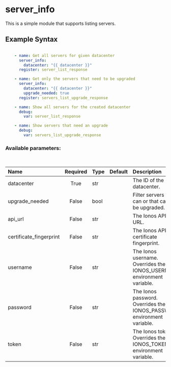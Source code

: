 # server_info

This is a simple module that supports listing servers.

## Example Syntax


```yaml

    - name: Get all servers for given datacenter
      server_info:
        datacenter: "{{ datacenter }}"
      register: server_list_response

    - name: Get only the servers that need to be upgraded
      server_info:
        datacenter: "{{ datacenter }}"
        upgrade_needed: true
      register: servers_list_upgrade_response

    - name: Show all servers for the created datacenter
      debug:
        var: server_list_response

    - name: Show servers that need an upgrade
      debug:
        var: servers_list_upgrade_response

```
### Available parameters:
&nbsp;

| Name | Required | Type | Default | Description |
| :--- | :---: | :--- | :--- | :--- |
| datacenter | True | str |  | The ID of the datacenter. |
| upgrade_needed | False | bool |  | Filter servers that can or that cannot be upgraded. |
| api_url | False | str |  | The Ionos API base URL. |
| certificate_fingerprint | False | str |  | The Ionos API certificate fingerprint. |
| username | False | str |  | The Ionos username. Overrides the IONOS_USERNAME environment variable. |
| password | False | str |  | The Ionos password. Overrides the IONOS_PASSWORD environment variable. |
| token | False | str |  | The Ionos token. Overrides the IONOS_TOKEN environment variable. |
